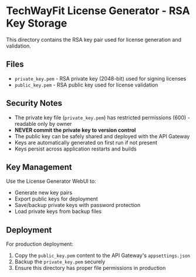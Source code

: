 # TechWayFit License Generator - RSA Key Storage

This directory contains the RSA key pair used for license generation and validation.

## Files

- `private_key.pem` - RSA private key (2048-bit) used for signing licenses
- `public_key.pem` - RSA public key used for license validation

## Security Notes

- The private key file (`private_key.pem`) has restricted permissions (600) - readable only by owner
- **NEVER commit the private key to version control**
- The public key can be safely shared and deployed with the API Gateway
- Keys are automatically generated on first run if not present
- Keys persist across application restarts and builds

## Key Management

Use the License Generator WebUI to:
- Generate new key pairs
- Export public keys for deployment
- Save/backup private keys with password protection
- Load private keys from backup files

## Deployment

For production deployment:
1. Copy the `public_key.pem` content to the API Gateway's `appsettings.json`
2. Backup the `private_key.pem` securely
3. Ensure this directory has proper file permissions in production
